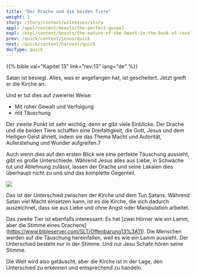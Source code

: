```yaml
---
title: "Der Drache und die beiden Tiere"
weight: 1
story: /story/content/witnesses/story
appl: /appl/content/beasts/the-perfect-gospel
expl: /expl/content/beasts/the-nature-of-the-beast-in-the-book-of-revelation
prev: /quick/content/jesus/quick
next: /quick/content/harvest/quick
docType: quick
---
```

{{% bible val="Kapitel 13" link="rev:13" lang="de" %}}

Satan ist besiegt. Alles, was er angefangen hat, ist gescheitert. Jetzt greift er die Kirche an.

Und er tut dies auf zweierlei Weise:
- Mit roher Gewalt und Verfolgung
- mit Täuschung

Der zweite Punkt ist sehr wichtig, denn er gibt viele Einblicke. Der Drache und die beiden Tiere schaffen eine Dreifaltigkeit, die Gott, Jesus und dem Heiligen Geist ähnelt, indem sie das Thema Macht und Autorität, Auferstehung und Wunder aufgreifen.7

Auch wenn dies auf den ersten Blick wie eine perfekte Täuschung aussieht, gibt es große Unterschiede. Während Jesus alles aus Liebe, in Schwäche tut und Ablehnung zulässt, lassen der Drache und seine Lakaien dies überhaupt nicht zu und sind das komplette Gegenteil.

![](/images/trinity_de.jpg)

Das ist der Unterschied zwischen der Kirche und dem Tun Satans. Während Satan viel Macht einsetzen kann, ist es die Kirche, die sich dadurch auszeichnet, dass sie aus Liebe und ohne Angst oder Manipulation arbeitet. 

Das zweite Tier ist ebenfalls interessant: Es hat [zwei Hörner wie ein Lamm, aber die Stimme eines Drachens] (https://www.bibleserver.com/SLT/Offenbarung13%3A11). Die Menschen werden auf die Täuschung hereinfallen, weil es wie ein Lamm aussieht. Der Unterschied besteht nur in der Stimme. Und nur Jesu Schafe hören seine Stimme.

Die Welt wird also getäuscht, aber die Kirche ist in der Lage, den Unterschied zu erkennen und entsprechend zu handeln.